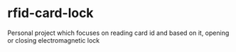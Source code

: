 # rfid-card-lock
Personal project which focuses on reading card id and based on it, opening or closing electromagnetic lock
